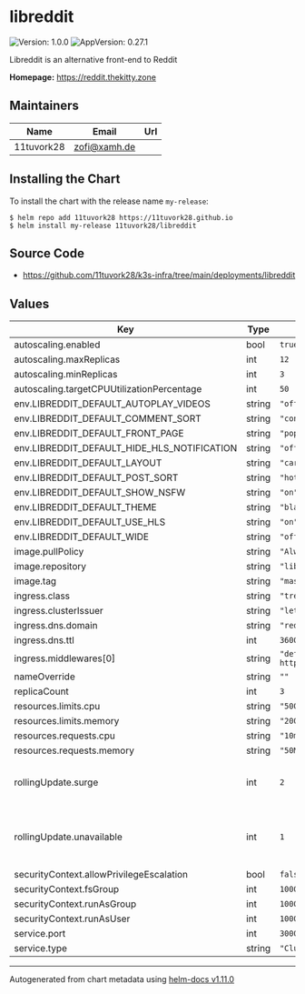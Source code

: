 # libreddit

![Version: 1.0.0](https://img.shields.io/badge/Version-1.0.0-informational?style=flat-square) ![AppVersion: 0.27.1](https://img.shields.io/badge/AppVersion-0.27.1-informational?style=flat-square)

Libreddit is an alternative front-end to Reddit

**Homepage:** <https://reddit.thekitty.zone>

## Maintainers

| Name | Email | Url |
| ---- | ------ | --- |
| 11tuvork28 | <zofi@xamh.de> |  |

## Installing the Chart

To install the chart with the release name `my-release`:

```console
$ helm repo add 11tuvork28 https://11tuvork28.github.io
$ helm install my-release 11tuvork28/libreddit
```
## Source Code

* <https://github.com/11tuvork28/k3s-infra/tree/main/deployments/libreddit>

## Values

| Key | Type | Default | Description |
|-----|------|---------|-------------|
| autoscaling.enabled | bool | `true` |  |
| autoscaling.maxReplicas | int | `12` |  |
| autoscaling.minReplicas | int | `3` |  |
| autoscaling.targetCPUUtilizationPercentage | int | `50` |  |
| env.LIBREDDIT_DEFAULT_AUTOPLAY_VIDEOS | string | `"off"` |  |
| env.LIBREDDIT_DEFAULT_COMMENT_SORT | string | `"confidence"` |  |
| env.LIBREDDIT_DEFAULT_FRONT_PAGE | string | `"popular"` |  |
| env.LIBREDDIT_DEFAULT_HIDE_HLS_NOTIFICATION | string | `"off"` |  |
| env.LIBREDDIT_DEFAULT_LAYOUT | string | `"card"` |  |
| env.LIBREDDIT_DEFAULT_POST_SORT | string | `"hot"` |  |
| env.LIBREDDIT_DEFAULT_SHOW_NSFW | string | `"on"` |  |
| env.LIBREDDIT_DEFAULT_THEME | string | `"black"` |  |
| env.LIBREDDIT_DEFAULT_USE_HLS | string | `"on"` |  |
| env.LIBREDDIT_DEFAULT_WIDE | string | `"off"` |  |
| image.pullPolicy | string | `"Always"` |  |
| image.repository | string | `"libreddit/libreddit"` |  |
| image.tag | string | `"master"` |  |
| ingress.class | string | `"treafik"` |  |
| ingress.clusterIssuer | string | `"letsencrypt-prod"` |  |
| ingress.dns.domain | string | `"reddit.thekitty.zone"` |  |
| ingress.dns.ttl | int | `3600` |  |
| ingress.middlewares[0] | string | `"default-redirect-https@kubernetescrd"` |  |
| nameOverride | string | `""` |  |
| replicaCount | int | `3` |  |
| resources.limits.cpu | string | `"500m"` |  |
| resources.limits.memory | string | `"200Mi"` |  |
| resources.requests.cpu | string | `"10m"` |  |
| resources.requests.memory | string | `"50Mi"` |  |
| rollingUpdate.surge | int | `2` | Set deployment RollingUpdate max surge |
| rollingUpdate.unavailable | int | `1` | Set deployment RollingUpdate max unavailable |
| securityContext.allowPrivilegeEscalation | bool | `false` |  |
| securityContext.fsGroup | int | `1000` |  |
| securityContext.runAsGroup | int | `1000` |  |
| securityContext.runAsUser | int | `1000` |  |
| service.port | int | `3000` |  |
| service.type | string | `"ClusterIP"` |  |

----------------------------------------------
Autogenerated from chart metadata using [helm-docs v1.11.0](https://github.com/norwoodj/helm-docs/releases/v1.11.0)